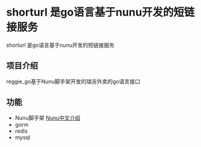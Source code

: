 # shorturl 是go语言基于nunu开发的短链接服务

shorturl 是go语言基于nunu开发的短链接服务

## 项目介绍
reggie_go基于Nunu脚手架开发的瑞吉外卖的go语言接口

## 功能

- Nunu脚手架
  [Nunu中文介绍](https://github.com/go-nunu/nunu/blob/main/README_zh.md)
- gorm
- redis
- mysql

